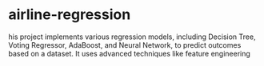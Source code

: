 # airline-regression
his project implements various regression models, including Decision Tree, Voting Regressor, AdaBoost, and Neural Network, to predict outcomes based on a dataset. It uses advanced techniques like feature engineering
